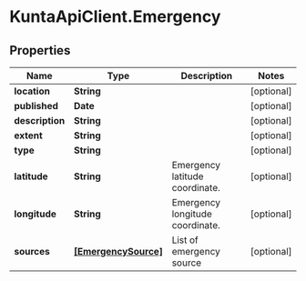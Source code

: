 # KuntaApiClient.Emergency

## Properties
Name | Type | Description | Notes
------------ | ------------- | ------------- | -------------
**location** | **String** |  | [optional] 
**published** | **Date** |  | [optional] 
**description** | **String** |  | [optional] 
**extent** | **String** |  | [optional] 
**type** | **String** |  | [optional] 
**latitude** | **String** | Emergency latitude coordinate. | [optional] 
**longitude** | **String** | Emergency longitude coordinate. | [optional] 
**sources** | [**[EmergencySource]**](EmergencySource.md) | List of emergency source | [optional] 


